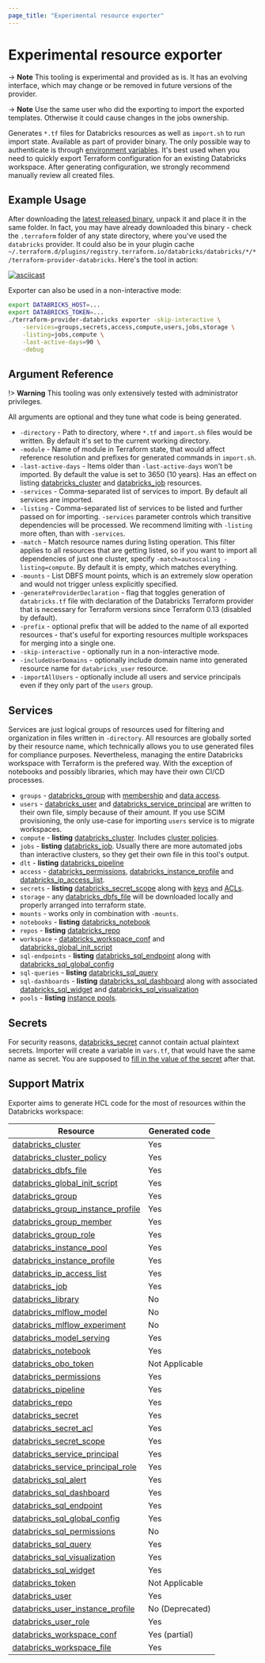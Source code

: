 ```yaml
---
page_title: "Experimental resource exporter"
---
```

# Experimental resource exporter

-> **Note** This tooling is experimental and provided as is. It has an evolving interface, which may change or be removed in future versions of the provider.

-> **Note** Use the same user who did the exporting to import the exported templates.  Otherwise it could cause changes in the jobs ownership.

Generates `*.tf` files for Databricks resources as well as `import.sh` to run import state. Available as part of provider binary. The only possible way to authenticate is through [environment variables](../index.md#Environment-variables). It's best used when you need to quickly export Terraform configuration for an existing Databricks workspace. After generating configuration, we strongly recommend manually review all created files.

## Example Usage

After downloading the [latest released binary](https://github.com/databricks/terraform-provider-databricks/releases), unpack it and place it in the same folder. In fact, you may have already downloaded this binary - check the `.terraform` folder of any state directory, where you've used the `databricks` provider. It could also be in your plugin cache `~/.terraform.d/plugins/registry.terraform.io/databricks/databricks/*/*/terraform-provider-databricks`. Here's the tool in action:

[![asciicast](https://asciinema.org/a/Rv8ZFJQpfrfp6ggWddjtyXaOy.svg)](https://asciinema.org/a/Rv8ZFJQpfrfp6ggWddjtyXaOy)

Exporter can also be used in a non-interactive mode:

```bash
export DATABRICKS_HOST=...
export DATABRICKS_TOKEN=...
./terraform-provider-databricks exporter -skip-interactive \
    -services=groups,secrets,access,compute,users,jobs,storage \
    -listing=jobs,compute \
    -last-active-days=90 \
    -debug
```

## Argument Reference

!> **Warning** This tooling was only extensively tested with administrator privileges. 

All arguments are optional and they tune what code is being generated.

* `-directory` - Path to directory, where `*.tf` and `import.sh` files would be written. By default it's set to the current working directory.
* `-module` - Name of module in Terraform state, that would affect reference resolution and prefixes for generated commands in `import.sh`.
* `-last-active-days` - Items older than `-last-active-days` won't be imported. By default the value is set to 3650 (10 years). Has an effect on listing [databricks_cluster](../resources/cluster.md) and [databricks_job](../resources/job.md) resources.
* `-services` - Comma-separated list of services to import. By default all services are imported. 
* `-listing` - Comma-separated list of services to be listed and further passed on for importing. `-services` parameter controls which transitive dependencies will be processed. We recommend limiting with `-listing` more often, than with `-services`.
* `-match` - Match resource names during listing operation. This filter applies to all resources that are getting listed, so if you want to import all dependencies of just one cluster, specify `-match=autoscaling -listing=compute`. By default it is empty, which matches everything.
* `-mounts` - List DBFS mount points, which is an extremely slow operation and would not trigger unless explicitly specified.
* `-generateProviderDeclaration` - flag that toggles generation of `databricks.tf` file with declaration of the Databricks Terraform provider that is necessary for Terraform versions since Terraform 0.13 (disabled by default).
* `-prefix` - optional prefix that will be added to the name of all exported resources - that's useful for exporting resources multiple workspaces for merging into a single one.
* `-skip-interactive` - optionally run in a non-interactive mode.
* `-includeUserDomains` - optionally include domain name into generated resource name for `databricks_user` resource.
* `-importAllUsers` - optionally include all users and service principals even if they only part of the `users` group.

## Services

Services are just logical groups of resources used for filtering and organization in files written in `-directory`. All resources are globally sorted by their resource name, which technically allows you to use generated files for compliance purposes. Nevertheless, managing the entire Databricks workspace with Terraform is the prefered way. With the exception of notebooks and possibly libraries, which may have their own CI/CD processes.
* `groups` - [databricks_group](../data-sources/group.md) with [membership](../resources/group_member.md) and [data access](../resources/group_instance_profile.md).
* `users` - [databricks_user](../resources/user.md) and [databricks_service_principal](../resources/service_principal.md) are written to their own file, simply because of their amount. If you use SCIM provisioning, the only use-case for importing `users` service is to migrate workspaces.
* `compute` - **listing** [databricks_cluster](../resources/cluster.md). Includes [cluster policies](../resources/cluster_policy.md).
* `jobs` - **listing** [databricks_job](../resources/job.md). Usually there are more automated jobs than interactive clusters, so they get their own file in this tool's output.
* `dlt` - **listing** [databricks_pipeline](../resources/pipeline.md)
* `access` - [databricks_permissions](../resources/permissions.md), [databricks_instance_profile](../resources/instance_profile.md) and [databricks_ip_access_list](../resources/ip_access_list.md).
* `secrets` - **listing** [databricks_secret_scope](../resources/secret_scope.md) along with [keys](../resources/secret.md) and [ACLs](../resources/secret_acl.md). 
* `storage` - any [databricks_dbfs_file](../resources/dbfs_file.md) will be downloaded locally and properly arranged into terraform state.
* `mounts` - works only in combination with `-mounts`.
* `notebooks` - **listing** [databricks_notebook](../resources/notebook.md)
* `repos` - **listing** [databricks_repo](../resources/repo.md)
* `workspace` - [databricks_workspace_conf](../resources/workspace_conf.md) and [databricks_global_init_script](../resources/global_init_script.md)
* `sql-endpoints` - **listing** [databricks_sql_endpoint](../resources/sql_endpoint.md) along with [databricks_sql_global_config](../resources/sql_global_config.md)
* `sql-queries` - **listing** [databricks_sql_query](../resources/sql_query.md)
* `sql-dashboards` - **listing** [databricks_sql_dashboard](../resources/sql_dashboard.md) along with associated [databricks_sql_widget](../resources/sql_widget.md) and [databricks_sql_visualization](../resources/sql_visualization.md)
* `pools` - **listing** [instance pools](../resources/instance_pool.md).

## Secrets

For security reasons, [databricks_secret](../resources/secret.md) cannot contain actual plaintext secrets. Importer will create a variable in `vars.tf`, that would have the same name as secret. You are supposed to [fill in the value of the secret](https://blog.gruntwork.io/a-comprehensive-guide-to-managing-secrets-in-your-terraform-code-1d586955ace1#0e7d) after that.

## Support Matrix

Exporter aims to generate HCL code for the most of resources within the Databricks workspace:

| Resource | Generated code |
| --- | --- |
| [databricks_cluster](../resources/cluster.md) | Yes |
| [databricks_cluster_policy](../resources/cluster_policy.md) | Yes |
| [databricks_dbfs_file](../resources/dbfs_file.md) | Yes |
| [databricks_global_init_script](../resources/global_init_script.md) | Yes |
| [databricks_group](../resources/group.md) | Yes |
| [databricks_group_instance_profile](../resources/group_instance_profile.md) | Yes |
| [databricks_group_member](../resources/group_member.md) | Yes |
| [databricks_group_role](../resources/group_role.md) | Yes |
| [databricks_instance_pool](../resources/instance_pool.md) | Yes |
| [databricks_instance_profile](../resources/instance_profile.md) | Yes |
| [databricks_ip_access_list](../resources/ip_access_list.md) | Yes |
| [databricks_job](../resources/job.md) | Yes |
| [databricks_library](../resources/library.md) | No |
| [databricks_mlflow_model](../resources/mlflow_model.md) | No |
| [databricks_mlflow_experiment](../resources/mlflow_experiment.md) | No |
| [databricks_model_serving](../resources/model_serving) | Yes |
| [databricks_notebook](../resources/notebook.md) | Yes |
| [databricks_obo_token](../resources/obo_token.md) | Not Applicable |
| [databricks_permissions](../resources/permissions.md) | Yes |
| [databricks_pipeline](../resources/pipeline.md) | Yes |
| [databricks_repo](../resources/repo.md) | Yes |
| [databricks_secret](../resources/secret.md) | Yes |
| [databricks_secret_acl](../resources/secret_acl.md) | Yes |
| [databricks_secret_scope](../resources/secret_scope.md) | Yes |
| [databricks_service_principal](../resources/service_principal.md) | Yes |
| [databricks_service_principal_role](../resources/service_principal_role.md) | Yes |
| [databricks_sql_alert](../resources/sql_alert.md) | Yes |
| [databricks_sql_dashboard](../resources/sql_dashboard.md) | Yes |
| [databricks_sql_endpoint](../resources/sql_endpoint.md) | Yes |
| [databricks_sql_global_config](../resources/sql_global_config.md) | Yes |
| [databricks_sql_permissions](../resources/sql_permissions.md) | No |
| [databricks_sql_query](../resources/sql_query.md) | Yes |
| [databricks_sql_visualization](../resources/sql_visualization.md) | Yes |
| [databricks_sql_widget](../resources/sql_widget.md) | Yes |
| [databricks_token](../resources/token.md) | Not Applicable |
| [databricks_user](../resources/user.md) | Yes |
| [databricks_user_instance_profile](../resources/user_instance_profile.md) | No (Deprecated) |
| [databricks_user_role](../resources/user_role.md) | Yes |
| [databricks_workspace_conf](../resources/workspace_conf.md) | Yes (partial) |
| [databricks_workspace_file](../resources/workspace_file.md) | Yes |

